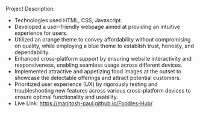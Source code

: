 Project Description:
- Technologies used HTML, CSS, Javascript.
- Developed a user-friendly webpage aimed at providing an intuitive experience for users.
- Utilized an orange theme to convey affordability without compromising on quality, while employing a blue theme to establish trust, honesty, and dependability.
- Enhanced cross-platform support by ensuring website interactivity and responsiveness, enabling seamless usage across different devices.
- Implemented attractive and appetizing food images at the outset to showcase the delectable offerings and attract potential customers.
- Prioritized user experience (UX) by rigorously testing and troubleshooting new features across various cross-platform devices to ensure optimal functionality and usability.
- Live Link: https://manitosh-paul.github.io/Foodies-Hub/
